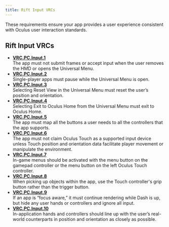 ```yaml
---
title: Rift Input VRCs
---
```


These requirements ensure your app provides a user experience consistent with Oculus user interaction standards.

## Rift Input VRCs

* **[VRC.PC.Input.1](/distribute/latest/concepts/vrc-pc-input-1/)**  
The app must not submit frames or accept input when the user removes the HMD or opens the Universal Menu.
* **[VRC.PC.Input.2](/distribute/latest/concepts/vrc-pc-input-2/)**  
Single-player apps must pause while the Universal Menu is open.
* **[VRC.PC.Input.3](/distribute/latest/concepts/vrc-pc-input-3/)**  
Selecting Reset View in the Universal Menu must reset the user’s position and orientation.
* **[VRC.PC.Input.4](/distribute/latest/concepts/vrc-pc-input-4/)**  
Selecting Exit to Oculus Home from the Universal Menu must exit to Oculus Home.
* **[VRC.PC.Input.5](/distribute/latest/concepts/vrc-pc-input-5/)**  
The app must map all the buttons a user needs to all the controllers that the app supports.
* **[VRC.PC.Input.6](/distribute/latest/concepts/vrc-pc-input-6/)**  
The app must not claim Oculus Touch as a supported input device unless Touch position and orientation data facilitate player movement or manipulate the environment.
* **[VRC.PC.Input.7](/distribute/latest/concepts/vrc-pc-input-7/)**  
In-game menus should be activated with the menu button on the gamepad controller or the menu button on the left Oculus Touch controller.
* **[VRC.PC.Input.8](/distribute/latest/concepts/vrc-pc-input-8/)**  
When picking up objects within the app, use the Touch controller's grip button rather than the trigger button.
* **[VRC.PC.Input.9](/distribute/latest/concepts/vrc-pc-input-9/)**  
If an app is “focus aware,” it must continue rendering while Dash is up, but hide any user hands or controllers and ignore all input.
* **[VRC.PC.Input.10](/distribute/latest/concepts/vrc-pc-input-10/)**  
In-application hands and controllers should line up with the user’s real-world counterparts in position and orientation as closely as possible.

